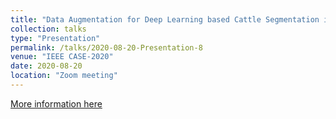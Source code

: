 ```yaml
---
title: "Data Augmentation for Deep Learning based Cattle Segmentation in Precision Livestock Farming"
collection: talks
type: "Presentation"
permalink: /talks/2020-08-20-Presentation-8
venue: "IEEE CASE-2020"
date: 2020-08-20
location: "Zoom meeting"
---
```


[More information here](https://www.imse.hku.hk/case2020/)
